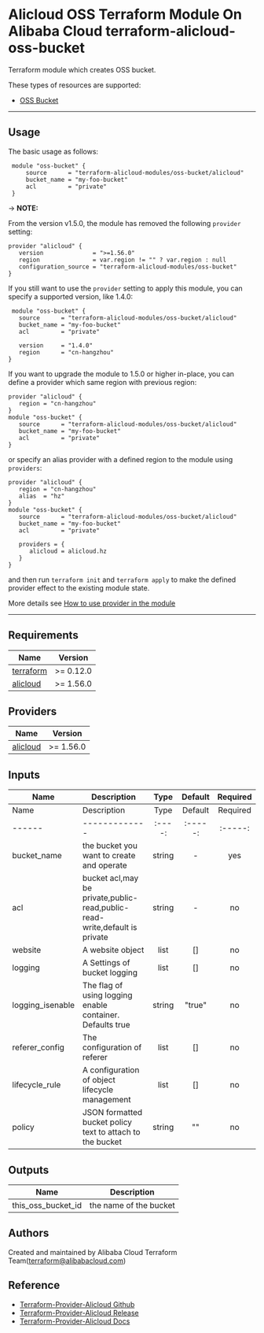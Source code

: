 Alicloud OSS Terraform Module On Alibaba Cloud 
terraform-alicloud-oss-bucket
=====================================================================

Terraform module which creates OSS bucket.

These types of resources are supported:

* [OSS Bucket](https://www.terraform.io/docs/providers/alicloud/r/oss_bucket.html)

--------------------

Usage
-----
The basic usage as follows:
```hcl
 module "oss-bucket" {
     source      = "terraform-alicloud-modules/oss-bucket/alicloud"
     bucket_name = "my-foo-bucket"
     acl         = "private"
 }
```

-> **NOTE:**

From the version v1.5.0, the module has removed the following `provider` setting:

```hcl
provider "alicloud" {
   version              = ">=1.56.0"
   region               = var.region != "" ? var.region : null
   configuration_source = "terraform-alicloud-modules/oss-bucket"
}
```

If you still want to use the `provider` setting to apply this module, you can specify a supported version, like 1.4.0:

```hcl
 module "oss-bucket" {
   source      = "terraform-alicloud-modules/oss-bucket/alicloud"
   bucket_name = "my-foo-bucket"
   acl         = "private"

   version     = "1.4.0"
   region      = "cn-hangzhou"
}
```

If you want to upgrade the module to 1.5.0 or higher in-place, you can define a provider which same region with 
previous region:

```hcl
provider "alicloud" {
   region = "cn-hangzhou"
}
module "oss-bucket" {
   source      = "terraform-alicloud-modules/oss-bucket/alicloud"
   bucket_name = "my-foo-bucket"
   acl         = "private"
}
```
or specify an alias provider with a defined region to the module using `providers`:

```hcl
provider "alicloud" {
   region = "cn-hangzhou"
   alias  = "hz"
}
module "oss-bucket" {
   source      = "terraform-alicloud-modules/oss-bucket/alicloud"
   bucket_name = "my-foo-bucket"
   acl         = "private"

   providers = {
      alicloud = alicloud.hz
   }
}
```

and then run `terraform init` and `terraform apply` to make the defined provider effect to the existing module state.

More details see [How to use provider in the module](https://www.terraform.io/docs/language/modules/develop/providers.html#passing-providers-explicitly)

----------------------
## Requirements

| Name | Version |
|------|---------|
| <a name="requirement_terraform"></a> [terraform](#requirement\_terraform) | >= 0.12.0 |
| <a name="requirement_alicloud"></a> [alicloud](#requirement\_alicloud) | >= 1.56.0 |

## Providers

| Name | Version |
|------|---------|
| <a name="provider_alicloud"></a> [alicloud](#provider\_alicloud) | >= 1.56.0 |

## Inputs

| Name | Description | Type | Default | Required |
|------|-------------|:----:|:-----:|:-----:|
| Name | Description | Type | Default | Required |
|------|-------------|:----:|:-----:|:-----:|
| bucket_name | the bucket you want to create and operate | string | - | yes |
| acl | bucket acl,may be private,public-read,public-read-write,default is private | string | - | no |
| website | A website object | list | [] | no |
| logging | A Settings of bucket logging  | list | [] | no |
| logging_isenable | The flag of using logging enable container. Defaults true  | string | "true" | no |
| referer_config | The configuration of referer  | list | [] | no |
| lifecycle_rule | A configuration of object lifecycle management | list | [] | no |
| policy | JSON formatted bucket policy text to attach to the bucket | string | "" | no |


## Outputs

| Name | Description |
|------|-------------|
| this_oss_bucket_id | the name of the bucket |

Authors
-------
Created and maintained by Alibaba Cloud Terraform Team(terraform@alibabacloud.com)

Reference
---------
* [Terraform-Provider-Alicloud Github](https://github.com/aliyun/terraform-provider-alicloud)
* [Terraform-Provider-Alicloud Release](https://releases.hashicorp.com/terraform-provider-alicloud/)
* [Terraform-Provider-Alicloud Docs](https://registry.terraform.io/providers/aliyun/alicloud/latest/docs)
